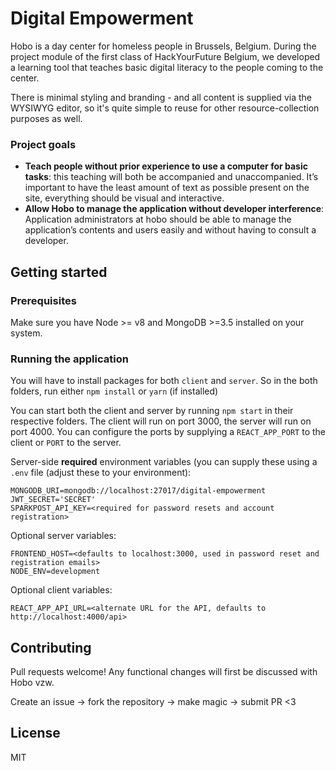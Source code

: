 # Digital Empowerment

Hobo is a day center for homeless people in Brussels, Belgium. During the project module of the first class of HackYourFuture Belgium, we developed a learning tool that teaches basic digital literacy to the people coming to the center.

There is minimal styling and branding - and all content is supplied via the WYSIWYG editor, so it's quite simple to reuse for other resource-collection purposes as well.


### Project goals
  - **Teach people without prior experience to use a computer for basic tasks**: this teaching will both be accompanied and unaccompanied. It’s important to have the least amount of text as possible present on the site, everything should be visual and interactive.
  - **Allow Hobo to manage the application without developer interference**: Application administrators at hobo should be able to manage the application’s contents and users easily and without having to consult a developer. 


## Getting started

### Prerequisites

Make sure you have Node >= v8 and MongoDB >=3.5 installed on your system.

### Running the application

You will have to install packages for both `client` and `server`.
So in the both folders, run either `npm install` or `yarn` (if installed)

You can start both the client and server by running `npm start` in their respective folders. The client will run on port 3000, the server will run on port 4000.
You can configure the ports by supplying a `REACT_APP_PORT` to the client or `PORT` to the server.

Server-side **required** environment variables (you can supply these using a `.env` file (adjust these to your environment):

```
MONGODB_URI=mongodb://localhost:27017/digital-empowerment
JWT_SECRET='SECRET'
SPARKPOST_API_KEY=<required for password resets and account registration>
```

Optional server variables:
```
FRONTEND_HOST=<defaults to localhost:3000, used in password reset and registration emails>
NODE_ENV=development
```

Optional client variables:
```
REACT_APP_API_URL=<alternate URL for the API, defaults to http://localhost:4000/api>
```


## Contributing

Pull requests welcome! Any functional changes will first be discussed with Hobo vzw.

Create an issue -> fork the repository -> make magic -> submit PR <3

## License

MIT
